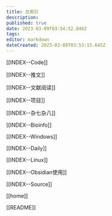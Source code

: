 ```yaml
---
title: 总索引
description: 
published: true
date: 2023-03-09T03:54:52.846Z
tags: 
editor: markdown
dateCreated: 2023-03-09T03:53:15.645Z
---
```



[[INDEX--Code]]

[[INDEX--推文]]

[[INDEX--文献阅读]]

[[INDEX--项目]]

[[INDEX--杂七杂八]]

[[INDEX--Bioinfo]]

[[INDEX--Windows]]

[[INDEX--Daily]]

[[INDEX--Linux]]

[[INDEX--Obsidian使用]]

[[INDEX--Source]]

[[home]]

[[README]]